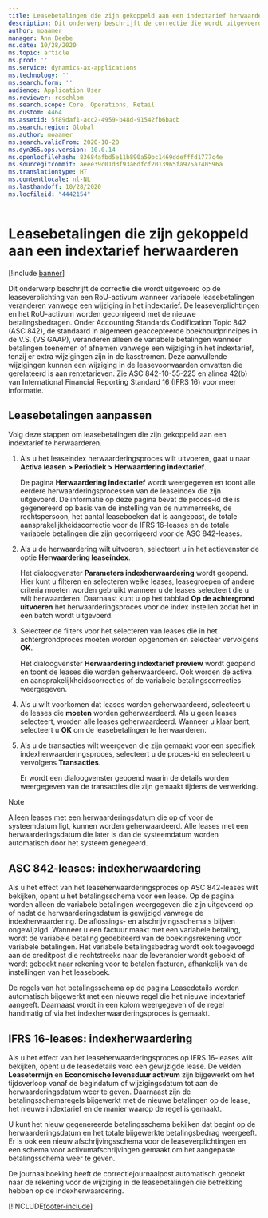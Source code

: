 ```yaml
---
title: Leasebetalingen die zijn gekoppeld aan een indextarief herwaarderen
description: Dit onderwerp beschrijft de correctie die wordt uitgevoerd om de aansprakelijkheid voor een RoU-activum te leasen wanneer variabele leasebetalingen veranderen vanwege een wijziging in het indextarief.
author: moaamer
manager: Ann Beebe
ms.date: 10/28/2020
ms.topic: article
ms.prod: ''
ms.service: dynamics-ax-applications
ms.technology: ''
ms.search.form: ''
audience: Application User
ms.reviewer: roschlom
ms.search.scope: Core, Operations, Retail
ms.custom: 4464
ms.assetid: 5f89daf1-acc2-4959-b48d-91542fb6bacb
ms.search.region: Global
ms.author: moaamer
ms.search.validFrom: 2020-10-28
ms.dyn365.ops.version: 10.0.14
ms.openlocfilehash: 83684afbd5e11b890a59bc1469ddefffd1777c4e
ms.sourcegitcommit: aeee39c01d3f93a6dfcf2013965fa975a740596a
ms.translationtype: HT
ms.contentlocale: nl-NL
ms.lasthandoff: 10/28/2020
ms.locfileid: "4442154"
---
```

# <a name="revalue-lease-payments-that-are-linked-to-an-index-rate"></a>Leasebetalingen die zijn gekoppeld aan een indextarief herwaarderen

[!include [banner](../includes/banner.md)]

Dit onderwerp beschrijft de correctie die wordt uitgevoerd op de leaseverplichting van een RoU-activum wanneer variabele leasebetalingen veranderen vanwege een wijziging in het indextarief. De leaseverplichtingen en het RoU-activum worden gecorrigeerd met de nieuwe betalingsbedragen. Onder Accounting Standards Codification Topic 842 (ASC 842), de standaard in algemeen geaccepteerde boekhoudprincipes in de V.S. (VS GAAP), veranderen alleen de variabele betalingen wanneer betalingen toenemen of afnemen vanwege een wijziging in het indextarief, tenzij er extra wijzigingen zijn in de kasstromen. Deze aanvullende wijzigingen kunnen een wijziging in de leasevoorwaarden omvatten die gerelateerd is aan rentetarieven. Zie ASC 842-10-55-225 en alinea 42(b) van International Financial Reporting Standard 16 (IFRS 16) voor meer informatie.

## <a name="adjust-lease-payments"></a>Leasebetalingen aanpassen

Volg deze stappen om leasebetalingen die zijn gekoppeld aan een indextarief te herwaarderen.

1. Als u het leaseindex herwaarderingsproces wilt uitvoeren, gaat u naar **Activa leasen \> Periodiek \> Herwaardering indextarief**.

    De pagina **Herwaardering indextarief** wordt weergegeven en toont alle eerdere herwaarderingsprocessen van de leaseindex die zijn uitgevoerd. De informatie op deze pagina bevat de proces-id die is gegenereerd op basis van de instelling van de nummerreeks, de rechtspersoon, het aantal leaseboeken dat is aangepast, de totale aansprakelijkheidscorrectie voor de IFRS 16-leases en de totale variabele betalingen die zijn gecorrigeerd voor de ASC 842-leases.

2. Als u de herwaardering wilt uitvoeren, selecteert u in het actievenster de optie **Herwaardering leaseindex**.

    Het dialoogvenster **Parameters indexherwaardering** wordt geopend. Hier kunt u filteren en selecteren welke leases, leasegroepen of andere criteria moeten worden gebruikt wanneer u de leases selecteert die u wilt herwaarderen. Daarnaast kunt u op het tabblad **Op de achtergrond uitvoeren** het herwaarderingsproces voor de index instellen zodat het in een batch wordt uitgevoerd.

4. Selecteer de filters voor het selecteren van leases die in het achtergrondproces moeten worden opgenomen en selecteer vervolgens **OK**.

    Het dialoogvenster **Herwaardering indextarief preview** wordt geopend en toont de leases die worden geherwaardeerd. Ook worden de activa en aansprakelijkheidscorrecties of de variabele betalingscorrecties weergegeven.
    
5. Als u wilt voorkomen dat leases worden geherwaardeerd, selecteert u de leases die **moeten** worden geherwaardeerd. Als u geen leases selecteert, worden alle leases geherwaardeerd. Wanneer u klaar bent, selecteert u **OK** om de leasebetalingen te herwaarderen.
6. Als u de transacties wilt weergeven die zijn gemaakt voor een specifiek indexherwaarderingsproces, selecteert u de proces-id en selecteert u vervolgens **Transacties**.

    Er wordt een dialoogvenster geopend waarin de details worden weergegeven van de transacties die zijn gemaakt tijdens de verwerking.

> [!NOTE]
> Alleen leases met een herwaarderingsdatum die op of voor de systeemdatum ligt, kunnen worden geherwaardeerd. Alle leases met een herwaarderingsdatum die later is dan de systeemdatum worden automatisch door het systeem genegeerd.

## <a name="asc-842-leases--index-revaluation"></a>ASC 842-leases: indexherwaardering

Als u het effect van het leaseherwaarderingsproces op ASC 842-leases wilt bekijken, opent u het betalingsschema voor een lease. Op de pagina worden alleen de variabele betalingen weergegeven die zijn uitgevoerd op of nadat de herwaarderingsdatum is gewijzigd vanwege de indexherwaardering. De aflossings- en afschrijvingsschema's blijven ongewijzigd. Wanneer u een factuur maakt met een variabele betaling, wordt de variabele betaling gedebiteerd van de boekingsrekening voor variabele betalingen. Het variabele betalingsbedrag wordt ook toegevoegd aan de creditpost die rechtstreeks naar de leverancier wordt geboekt of wordt geboekt naar rekening voor te betalen facturen, afhankelijk van de instellingen van het leaseboek.

De regels van het betalingsschema op de pagina Leasedetails worden automatisch bijgewerkt met een nieuwe regel die het nieuwe indextarief aangeeft. Daarnaast wordt in een kolom weergegeven of de regel handmatig of via het indexherwaarderingsproces is gemaakt.

## <a name="ifrs-16-leases--index-revaluation"></a>IFRS 16-leases: indexherwaardering

Als u het effect van het leaseherwaarderingsproces op IFRS 16-leases wilt bekijken, opent u de leasedetails voro een gewijzigde lease. De velden **Leasetermijn** en **Economische levensduur activum** zijn bijgewerkt om het tijdsverloop vanaf de begindatum of wijzigingsdatum tot aan de herwaarderingsdatum weer te geven. Daarnaast zijn de betalingsschemaregels bijgewerkt met de nieuwe betalingen op de lease, het nieuwe indextarief en de manier waarop de regel is gemaakt.

U kunt het nieuw gegenereerde betalingsschema bekijken dat begint op de herwaarderingsdatum en het totale bijgewerkte betalingsbedrag weergeeft. Er is ook een nieuw afschrijvingsschema voor de leaseverplichtingen en een schema voor activumafschrijvingen gemaakt om het aangepaste betalingsschema weer te geven.

De journaalboeking heeft de correctiejournaalpost automatisch geboekt naar de rekening voor de wijziging in de leasebetalingen die betrekking hebben op de indexherwaardering.


[!INCLUDE[footer-include](../../includes/footer-banner.md)]